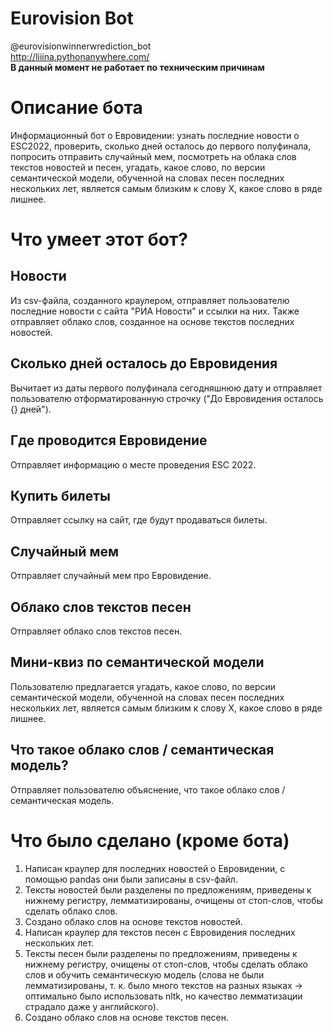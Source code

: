 # Eurovision Bot
@eurovisionwinnerwrediction_bot  
http://liiina.pythonanywhere.com/  
**В данный момент не работает по техническим причинам**

# Описание бота
Информационный бот о Евровидении: узнать последние новости о ESC2022, проверить, сколько дней осталось до первого полуфинала, попросить отправить случайный мем, посмотреть на облака слов текстов новостей и песен, угадать, какое слово, по версии семантической модели, обученной на словах песен последних нескольких лет, является самым близким к слову X, какое слово в ряде лишнее.

# Что умеет этот бот?
## Новости
Из csv-файла, созданного краулером, отправляет пользователю последние новости с сайта "РИА Новости" и ссылки на них. Также отправляет облако слов, созданное на основе текстов последних новостей.
## Сколько дней осталось до Евровидения
Вычитает из даты первого полуфинала сегодняшнюю дату и отправляет пользователю отформатированную строчку ("До Евровидения осталось {} дней").
## Где проводится Евровидение
Отправляет информацию о месте проведения ESC 2022.
## Купить билеты
Отправляет ссылку на сайт, где будут продаваться билеты.
## Случайный мем
Отправляет случайный мем про Евровидение.
## Облако слов текстов песен
Отправляет облако слов текстов песен.
## Мини-квиз по семантической модели
Пользователю предлагается угадать, какое слово, по версии семантической модели, обученной на словах песен последних нескольких лет, является самым близким к слову X, какое слово в ряде лишнее.
## Что такое облако слов / семантическая модель?
Отправляет пользователю объяснение, что такое облако слов / семантическая модель.

# Что было сделано (кроме бота)
1. Написан краулер для последних новостей о Евровидении, с помощью pandas они были записаны в csv-файл.
2. Тексты новостей были разделены по предложениям, приведены к нижнему регистру, лемматизированы, очищены от стоп-слов, чтобы сделать облако слов. 
3. Создано облако слов на основе текстов новостей.
4. Написан краулер для текстов песен с Евровидения последних нескольких лет.
5. Тексты песен были разделены по предложениям, приведены к нижнему регистру, очищены от стоп-слов, чтобы сделать облако слов и обучить семантическую модель (слова не были лемматизированы, т. к. было много текстов на разных языках -> оптимально было использовать nltk, но качество лемматизации страдало даже у английского).
6. Создано облако слов на основе текстов песен.
